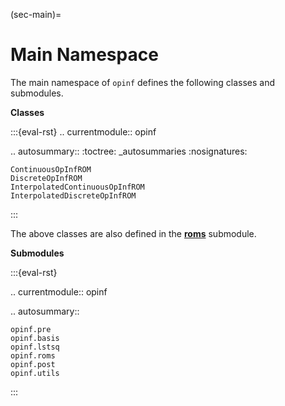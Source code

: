 (sec-main)=
# Main Namespace

The main namespace of `opinf` defines the following classes and submodules.

**Classes**

:::{eval-rst}
.. currentmodule:: opinf

.. autosummary::
    :toctree: _autosummaries
    :nosignatures:

    ContinuousOpInfROM
    DiscreteOpInfROM
    InterpolatedContinuousOpInfROM
    InterpolatedDiscreteOpInfROM
:::

The above classes are also defined in the [**roms**](opinf.roms) submodule.

**Submodules**

:::{eval-rst}

.. currentmodule:: opinf

.. autosummary::

    opinf.pre
    opinf.basis
    opinf.lstsq
    opinf.roms
    opinf.post
    opinf.utils
:::

